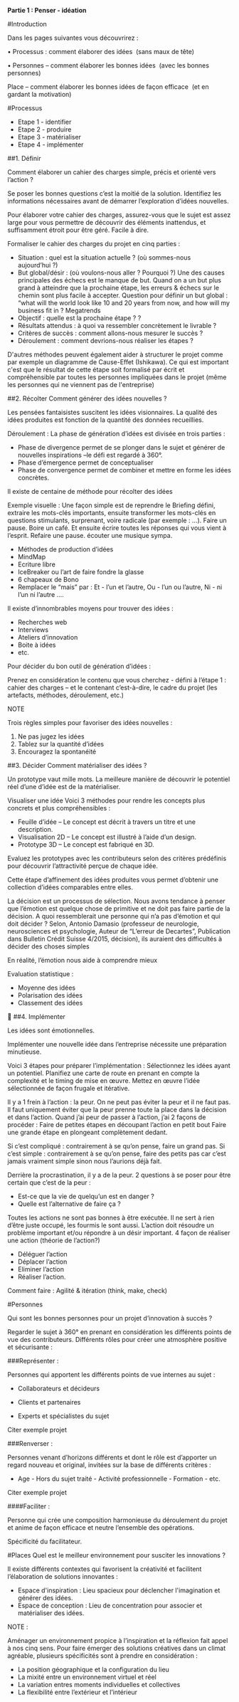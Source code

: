 **Partie 1 : Penser - idéation**

#Introduction 

Dans les pages suivantes vous découvrirez :•	Processus : comment élaborer des idées  (sans maux de tête)•	Personnes – comment élaborer les bonnes idées  (avec les bonnes personnes)Place – comment élaborer les bonnes idées de façon efficace  (et en gardant la motivation) 


#Processus


- Etape 1 - identifier 
- Etape 2 - produire
- Etape 3 - matérialiser
- Etape 4 - implémenter

##1. Définir

Comment élaborer un cahier des charges simple, précis et orienté vers l’action ?

Se poser les bonnes questions c’est la moitié de la solution. Identifiez les informations nécessaires avant de démarrer l’exploration d’idées nouvelles. Pour élaborer votre cahier des charges, assurez-vous que le sujet est assez large pour vous permettre de découvrir des éléments inattendus, et suffisamment étroit pour être géré. Facile à dire.

Formaliser le cahier des charges du projet en cinq parties :

- Situation : quel est la situation actuelle ? (où sommes-nous aujourd’hui ?)
- But global/désir : (où voulons-nous aller ? Pourquoi ?)Une des causes principales des échecs est le manque de but. 
Quand on a un but plus grand à atteindre que la prochaine étape, les erreurs & échecs sur le chemin sont plus facile à accepter. 
Question pour définir un but global : “what will the world look like 10 and 20 years from now, and how will my business fit in ? Megatrends 
- Objectif : quelle est la prochaine étape ?? 
- Résultats attendus : à quoi va ressembler concrètement le livrable ?
- Critères de succès : comment allons-nous mesurer le succès ?
- Déroulement : comment devrions-nous réaliser les étapes ?

D'autres méthodes peuvent également aider à structurer le projet comme par exemple un diagramme de Cause-Effet (Ishikawa). Ce qui est important c'est que le résultat de cette étape soit formalisé par écrit et compréhensible par toutes les personnes impliquées dans le projet (même les personnes qui ne viennent pas de l'entreprise)




##2. Récolter
Comment générer des idées nouvelles ? Les pensées fantaisistes suscitent les idées visionnaires. La qualité des idées produites est fonction de la quantité des données recueillies.  

Déroulement : La phase de génération d’idées est divisée en trois parties :- Phase de divergence permet de se plonger dans le sujet et générer de nouvelles inspirations –le défi est regardé à 360°. - Phase d’émergence permet de conceptualiser- Phase de convergence permet de combiner et mettre en forme les idées concrètes. Il existe de centaine de méthode pour récolter des idées 
Exemple visuelle : Une façon simple est de reprendre le Briefing défini, extraire les mots-clés importants, ensuite transformer les mots-clés en questions stimulants, surprenant, voire radicale (par exemple : …). Faire un pause. Boire un café. Et ensuite écrire toutes les réponses qui vous vient à l’esprit. Refaire une pause. écouter une musique sympa. 


- Méthodes de production d’idées
- MindMap
- Ecriture libre
- IceBreaker ou l’art de faire fondre la glasse
- 6 chapeaux de Bono
- Remplacer le “mais” par : Et - l’un et l’autre, Ou - l’un ou l’autre, Ni - ni l’un ni l’autre
….


Il existe d’innombrables moyens pour trouver des idées :- Recherches web - Interviews - Ateliers d’innovation- Boite à idées- etc.Pour décider du bon outil de génération d’idées : Prenez en considération le contenu que vous cherchez - défini à l’étape 1 : cahier des charges – et le contenant c’est-à-dire, le cadre du projet (les artefacts, méthodes, déroulement, etc.)NOTE 
Trois règles simples pour favoriser des idées nouvelles : 1.	Ne pas jugez les idées 2.	Tablez sur la quantité d’idées3.	Encouragez la spontanéité


##3. Décider 
Comment matérialiser des idées ?Un prototype vaut mille mots. La meilleure manière de découvrir le potentiel réel d’une d’idée est de la matérialiser. Visualiser une idée Voici 3 méthodes pour rendre les concepts plus concrets et plus compréhensibles : 
- Feuille d’idée – Le concept est décrit à travers un titre et une description. - Visualisation 2D – Le concept est illustré à l’aide d’un design. - Prototype 3D – Le concept est fabriqué en 3D. Evaluez les prototypes avec les contributeurs selon des critères prédéfinis pour découvrir l’attractivité perçue de chaque idée.Cette étape d’affinement des idées produites vous permet d’obtenir une collection d’idées comparables entre elles. 
La décision est un processus de sélection. Nous avons tendance à penser que l’émotion est quelque chose de primitive et ne doit pas faire partie de la décision. 
A quoi ressemblerait une personne qui n’a pas d’émotion et qui doit décider ? Selon, Antonio Damasio (professeur de neurologie, neurosciences et psychologie, Auteur de “L’erreur de Decartes”, Publication dans Bulletin Crédit Suisse 4/2015, décision), ils auraient des difficultés à décider des choses simples

En réalité, l’émotion nous aide à comprendre mieux

Evaluation statistique : 

- Moyenne des idées
- Polarisation des idées
- Classement des idées


##4. Implémenter 

Les idées sont émotionnelles. Implémenter une nouvelle idée dans l’entreprise nécessite une préparation minutieuse. 
Voici 3 étapes pour préparer l’implémentation :Sélectionnez les idées ayant un potentiel. Planifiez une carte de route en prenant en compte la complexité et le timing de mise en œuvre. Mettez en œuvre l’idée sélectionnée de façon frugale et itérative. Il y a 1 frein à l’action : la peur. 
On ne peut pas éviter la peur et il ne faut pas. Il faut uniquement éviter que la peur prenne toute la place dans la décision et dans l’action. Quand j’ai peur de passer à l’action, j’ai 2 façons de procéder : 
Faire de petites étapes en découpant l’action en petit bout
Faire une grande étape en plongeant complètement dedant. 

Si c’est compliqué : contrairement à se qu’on pense, faire un grand pas. 
Si c’est simple : contrairement à se qu’on pense, faire des petits pas car c’est jamais vraiment simple sinon nous l’aurions déjà fait.  

Derrière la procrastination, il y a de la peur. 2 questions à se poser pour être certain que c’est de la peur : 

- Est-ce que la vie de quelqu’un est en danger ? 
- Quelle est l’alternative de faire ça ? 

Toutes les actions ne sont pas bonnes à être exécutée. Il ne sert à rien d’être juste occupé, les fourmis le sont aussi. L’action doit résoudre un problème important et/ou répondre à un désir important.
 4 façon de réaliser une action (théorie de l’action?)
 
- Déléguer l’action
- Déplacer l’action
- Eliminer l’action
- Réaliser l’action. 

Comment faire : Agilité & itération (think, make, check)

#Personnes 

Qui sont les bonnes personnes pour un projet d’innovation à succès ? Regarder le sujet à 360° en prenant en considération les différents points de vue des contributeurs. Différents rôles pour créer une atmosphère positive et sécurisante : ###Représenter : 
Personnes qui apportent les différents points de vue internes au sujet :- Collaborateurs et décideurs
- Clients et partenaires
- Experts et spécialistes du sujet
Citer exemple projet###Renverser : 
Personnes venant d’horizons différents et dont le rôle est d’apporter un regard nouveau et original, invitées sur la base de différents critères :- Age - Hors du sujet traité - Activité professionnelle - Formation - etc.Citer exemple projet####Faciliter : 
Personne qui crée une composition harmonieuse du déroulement du projet et anime de façon efficace et neutre l’ensemble des opérations. 
Spécificité du facilitateur. 

#Places
Quel est le meilleur  environnement pour susciter les innovations ? 

Il existe différents contextes qui favorisent la créativité et facilitent l’élaboration de solutions innovantes : 

- Espace d'inspiration : Lieu spacieux pour déclencher l'imagination et générer des idées. 
- Espace de conception : Lieu de concentration pour associer et matérialiser des idées. 

NOTE : Aménager un environnement propice à l’inspiration et la réflexion fait appel à nos cinq sens. Pour faire émerger des solutions créatives dans un climat agréable, plusieurs spécificités sont à prendre en considération :- La position géographique et la configuration du lieu - La mixité entre un environnement virtuel et réel- La variation entres moments individuelles et collectives- La flexibilité entre l’extérieur et l’intérieur

